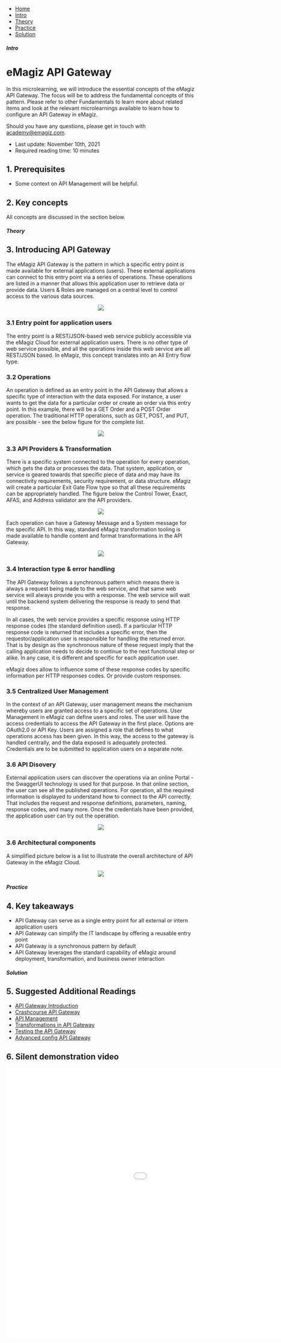 <div class="ez-academy">
    <div class="ez-academy__body">
        <main class="micro-learning">
        <ul class="doc-nav">
            <li class="doc-nav__item"><a href="../../docs/fundamental/index_academy_fundamental_all" class="doc-nav__link">Home</a></li>
            <li class="doc-nav__item"><a href="#intro" class="doc-nav__link">Intro</a></li>
            <li class="doc-nav__item"><a href="#theory" class="doc-nav__link">Theory</a></li>
            <li class="doc-nav__item"><a href="#practice" class="doc-nav__link">Practice</a></li>
            <li class="doc-nav__item"><a href="#solution" class="doc-nav__link">Solution</a></li>
        </ul>
<div class="doc">
 
##### Intro

# eMagiz API Gateway
 
In this microlearning, we will introduce the essential concepts of the eMagiz API Gateway. The focus will be to address the fundamental concepts of this pattern. Please refer to other Fundamentals to learn more about related items and look at the relevant microlearnings available to learn how to configure an API Gateway in eMagiz.

Should you have any questions, please get in touch with academy@emagiz.com.

- Last update: November 10th, 2021
- Required reading time: 10 minutes

## 1. Prerequisites
- Some context on API Management will be helpful.


## 2. Key concepts
All concepts are discussed in the section below.

##### Theory
  
## 3. Introducing API Gateway

The eMagiz API Gateway is the pattern in which a specific entry point is made available for external applications (users). These external applications can connect to this entry point via a series of operations. These operations are listed in a manner that allows this application user to retrieve data or provide data. Users & Roles are managed on a central level to control access to the various data sources.

<p align="center"><img src="../../img/fundamental/fundamental-api-gateway-introduction-1.png"></p>

### 3.1 Entry point for application users
The entry point is a REST/JSON-based web service publicly accessible via the eMagiz Cloud for external application users. There is no other type of web service possible, and all the operations inside this web service are all REST/JSON based. In eMagiz, this concept translates into an All Entry flow type.

### 3.2 Operations
An operation is defined as an entry point in the API Gateway that allows a specific type of interaction with the data exposed. For instance, a user wants to get the data for a particular order or create an order via this entry point. In this example, there will be a GET Order and a POST Order operation. The traditional HTTP operations, such as GET, POST, and PUT,  are possible - see the below figure for the complete list.

<p align="center"><img src="../../img/fundamental/fundamental-api-gateway-introduction-2.png"></p>
 
### 3.3 API Providers & Transformation
There is a specific system connected to the operation for every operation, which gets the data or processes the data. That system, application, or service is geared towards that specific piece of data and may have its connectivity requirements, security requirement, or data structure. eMagiz will create a particular Exit Gate Flow type so that all these requirements can be appropriately handled. The figure below the Control Tower, Exact, AFAS, and Address validator are the API providers.

<p align="center"><img src="../../img/fundamental/fundamental-api-gateway-introduction-4.png"></p>

Each operation can have a Gateway Message and a System message for the specific API. In this way, standard eMagiz transformation tooling is made available to handle content and format transformations in the API Gateway.

<p align="center"><img src="../../img/fundamental/fundamental-api-gateway-introduction-5.png"></p>

### 3.4 Interaction type & error handling
The API Gateway follows a synchronous pattern which means there is always a request being made to the web service, and that same web service will always provide you with a response. The web service will wait until the backend system delivering the response is ready to send that response. 

In all cases, the web service provides a specific response using HTTP response codes (the standard definition used). If a particular HTTP response code is returned that includes a specific error, then the requestor/application user is responsible for handling the returned error. That is by design as the synchronous nature of these request imply that the calling application needs to decide to continue to the next functional step or alike. In any case, it is different and specific for each application user.

eMagiz does allow to influence some of these response codes by specific information per HTTP responses codes. Or provide custom responses.

### 3.5 Centralized User Management
In the context of an API Gateway, user management means the mechanism whereby users are granted access to a specific set of operations. User Management in eMagiz can define users and roles. The user will have the access credentials to access the API Gateway in the first place. Options are OAuth2.0 or API Key. Users are assigned a role that defines to what operations access has been given. In this way, the access to the gateway is handled centrally, and the data exposed is adequately protected. Credentials are to be submitted to application users on a separate note.

### 3.6 API Disovery
External application users can discover the operations via an online Portal - the SwaggerUI technology is used for that purpose. In that online section, the user can see all the published operations. For operation, all the required information is displayed to understand how to connect to the API correctly. That includes the request and response definitions, parameters, naming, response codes, and many more. Once the credentials have been provided, the application user can try out the operation. 

<p align="center"><img src="../../img/fundamental/fundamental-api-gateway-introduction-3.png"></p>


### 3.6 Architectural components

A simplified picture below is a list to illustrate the overall architecture of API Gateway in the eMagiz Cloud.  

<p align="center"><img src="../../img/fundamental/fundamental-api-gateway-introduction-6.png"></p>

##### Practice

## 4. Key takeaways

- API Gateway can serve as a single entry point for all external or intern application users
- API Gateway can simplify the IT landscape by offering a reusable entry point 
- API Gateway is a synchronous pattern by default
- API Gateway leverages the standard capability of eMagiz around deployment, transformation, and business owner interaction

##### Solution

## 5. Suggested Additional Readings

- [API Gateway Introduction](https://www.emagiz.com/en/api-gateway-en/)
- [Crashcourse API Gateway](../microlearning/crashcourse-api-gateway-index.md)
- [API Management](../microlearning/intermediate-api-management-index.md)
- [Transformations in API Gateway](../microlearning/intermediate-configuring-the-api-gateway-index.md)
- [Testing the API Gateway](../microlearning/intermediate-testing-emagiz-api-gateway-index.md)
- [Advanced config API Gateway](../microlearning/advanced-api-management-index.md)


## 6. Silent demonstration video

<iframe width="1280" height="720" src="../../vid/fundamental/APIGW_Fundamental.mp4" frameborder="0" allow="accelerometer; autoplay; clipboard-write; encrypted-media; gyroscope; picture-in-picture" allowfullscreen></iframe>


</div>
</main>
</div>
</div>